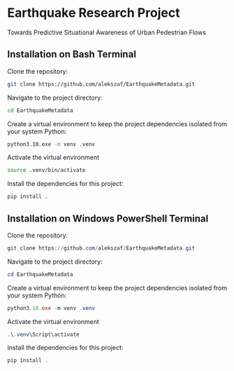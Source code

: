 # Earthquake Research Project

Towards Predictive Situational Awareness of Urban Pedestrian Flows

## Installation on Bash Terminal

Clone the repository:

```bash
git clone https://github.com/alekszaf/EarthquakeMetadata.git
```

Navigate to the project directory:

```bash
cd EarthquakeMetadata
```

Create a virtual environment to keep the project dependencies isolated from your system Python:

```bash
python3.10.exe -m venv .venv
```

Activate the virtual environment

```bash
source .venv/bin/activate
```

Install the dependencies for this project:

```bash
pip install .
```

## Installation on Windows PowerShell Terminal

Clone the repository:

```powershell
git clone https://github.com/alekszaf/EarthquakeMetadata.git
```

Navigate to the project directory:

```powershell
cd EarthquakeMetadata
```

Create a virtual environment to keep the project dependencies isolated from your system Python:

```powershell
python3.10.exe -m venv .venv
```

Activate the virtual environment

```powershell
.\.venv\Script\activate
```

Install the dependencies for this project:

```powershell
pip install .
```